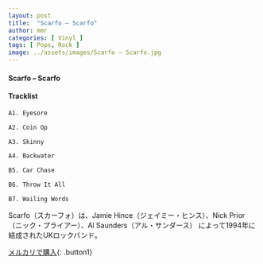 ```yaml
---
layout: post
title:  "Scarfo – Scarfo"
author: mmr
categories: [ Vinyl ]
tags: [ Pops, Rock ]
image: ../assets/images/Scarfo – Scarfo.jpg
---
```


#### Scarfo – Scarfo

#### Tracklist
```md
A1. Eyesore

A2. Coin Op

A3. Skinny

A4. Backwater

B5. Car Chase

B6. Throw It All

B7. Wailing Words
```

Scarfo（スカーフォ）は、Jamie Hince（ジェイミー・ヒンス）、Nick Prior（ニック・プライアー）、Al Saunders（アル・サンダース） によって1994年に結成されたUKロックバンド。

[メルカリで購入](https://jp.mercari.com/item/m51458785746){: .button1}

